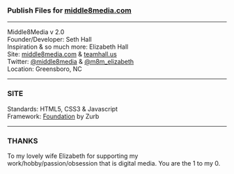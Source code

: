 ### Publish Files for [middle8media.com](http://middle8media.com)

---
Middle8Media v 2.0  
Founder/Developer: Seth Hall  
Inspiration & so much more: Elizabeth Hall  
Site: [middle8media.com](http://middle8media.com) & [teamhall.us](http://teamhall.us)  
Twitter: [@middle8media](http://twitter.com/middle8media) & [@m8m_elizabeth](http://twitter.com/m8m_elizabeth)  
Location: Greensboro, NC  

---

### SITE

Standards: HTML5, CSS3 & Javascript  
Framework: [Foundation](http://foundation.zurb.com/) by Zurb  

---
### THANKS

To my lovely wife Elizabeth for supporting my work/hobby/passion/obsession that is digital media.  You are the 1 to my 0.
